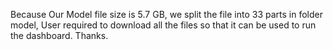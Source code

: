 Because Our Model file size is 5.7 GB, we split the file into 33 parts in folder model, User required to download all the files so that it can be used to run the dashboard.
Thanks.
